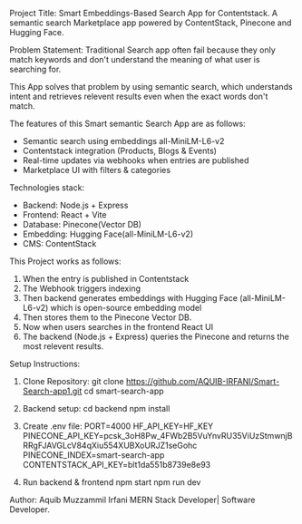 Project Title: Smart Embeddings-Based Search App for Contentstack.
A semantic search Marketplace app powered by ContentStack, Pinecone and Hugging Face.

Problem Statement:
Traditional Search app often fail because they only match keywords and don't understand the meaning of what user is searching for.

This App solves that problem by using semantic search, which understands intent and retrieves relevent results even when the exact words don't match.

The features of this Smart semantic Search App are as follows:

- Semantic search using embeddings all-MiniLM-L6-v2
- Contentstack integration (Products, Blogs & Events)
- Real-time updates via webhooks when entries are published
- Marketplace UI with filters & categories

Technologies stack:
- Backend: Node.js + Express
- Frontend: React + Vite
- Database: Pinecone(Vector DB)
- Embedding: Hugging Face(all-MiniLM-L6-v2)
- CMS: ContentStack

This Project works as follows:
1. When the entry is published in Contentstack
2. The Webhook triggers indexing
3. Then backend generates embeddings with Hugging Face (all-MiniLM-L6-v2) which is open-source embedding model
4. Then stores them to the Pinecone Vector DB.
5. Now when users searches in the frontend React UI
6. The backend (Node.js + Express) queries the Pinecone and returns the most relevent results.

Setup Instructions:
1. Clone Repository:
git clone https://github.com/AQUIB-IRFANI/Smart-Search-app1.git
cd smart-search-app

3. Backend setup:
cd backend
npm install

5. Create .env file:
PORT=4000
HF_API_KEY=HF_KEY
PINECONE_API_KEY=pcsk_3oH8Pw_4FWb2B5VuYnvRU35ViUzStmwnjBRRgFJAVGLcV84qXiu554XUBXoURJZ1seGohc
PINECONE_INDEX=smart-search-app
CONTENTSTACK_API_KEY=blt1da551b8739e8e93

6. Run backend & frontend
npm start
npm run dev

Author:
Aquib Muzzammil Irfani
MERN Stack Developer| Software Developer.
